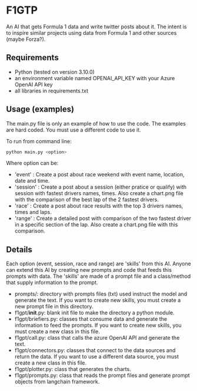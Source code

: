 # F1GTP

An AI that gets Formula 1 data and write twitter posts about it. The intent is to inspire similar projects using data from Formula 1 and other sources (maybe Forza?).

## Requirements
- Python (tested on version 3.10.0)
- an environment variable named OPENAI_API_KEY with your Azure OpenAI API key
- all libraries in requirements.txt

## Usage (examples)

The main.py file is only an example of how to use the code. The examples are hard coded. You must use a different code to use it.

To run from command line:

```bash
python main.py <option>
```
Where option can be: 
 - 'event' : Create a post about race weekend with event name, location, date and time.
 - 'session' : Create a post about a session (either pratice or qualify) with session with fastest drivers names, times. Also create a chart.png file with the comparison of the best lap of the 2 fastest drivers.
 - 'race' : Create a post about race results with the top 3 drivers names, times and laps. 
 - 'range' : Create a detailed post with comparison of the two fastest driver in a specific section of the lap. Also create a chart.png file with this comparison.

 ## Details

 Each option (event, session, race and range) are 'skills' from this AI. Anyone can extend this AI by creating new prompts and code that feeds this prompts with data. The 'skills' are made of a prompt file and a class/method that supply information to the prompt.

 - prompts/: directory with prompts files (txt) used instruct the model and generate the text. If you want to create new skills, you must create a new prompt file in this directory.
 - f1gpt/__init__.py: blank init file to make the directory a python module.
 - f1gpt/briefiers.py: classes that consume data and generate the information to feed the prompts. If you want to create new skills, you must create a new class in this file.
 - f1gpt/call.py: class that calls the azure OpenAI API and generate the text.
 - f1gpt/connectors.py: classes that connect to the data sources and return the data. If you want to use a different data source, you must create a new class in this file.
 - f1gpt/plotter.py: class that generates the charts.
 - f1gpt/prompts.py: class that reads the prompt files and generate prompt objects from langchain framework.